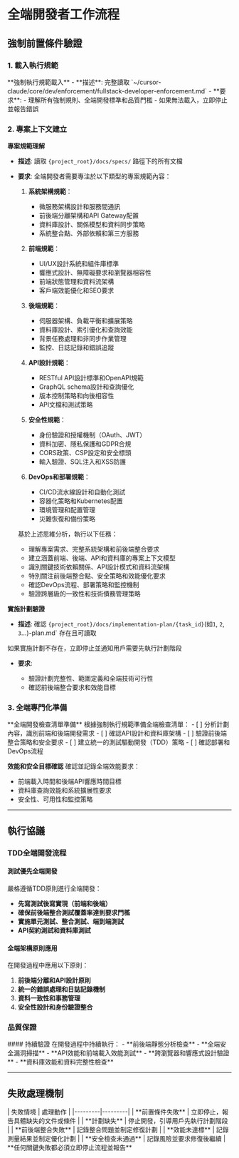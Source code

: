 # 全端開發者工作流程
<workflow type="fullstack-developer">

## 強制前置條件驗證
<mandatory-preconditions>

### 1. 載入執行規範

<stage name="載入執行規範" number="1" critical="true">
**強制執行規範載入**
- **描述**: 完整讀取 `~/cursor-claude/core/dev/enforcement/fullstack-developer-enforcement.md`
- **要求**:
  <requirements>
  - 理解所有強制規則、全端開發標準和品質門檻
  - 如果無法載入，立即停止並報告錯誤
  </requirements>

</stage>

### 2. 專案上下文建立

<stage name="專案上下文建立" number="2" critical="true">

**專案規範理解**

- **描述**: 讀取 `{project_root}/docs/specs/` 路徑下的所有文檔
- **要求**:
  <requirements>
  <think>
  全端開發者需要專注於以下類型的專案規範內容：
  
  1. **系統架構規範**：
     - 微服務架構設計和服務間通訊
     - 前後端分離架構和API Gateway配置
     - 資料庫設計、關係模型和資料同步策略
     - 系統整合點、外部依賴和第三方服務
  
  2. **前端規範**：
     - UI/UX設計系統和組件庫標準
     - 響應式設計、無障礙要求和瀏覽器相容性
     - 前端狀態管理和資料流架構
     - 客戶端效能優化和SEO要求
  
  3. **後端規範**：
     - 伺服器架構、負載平衡和擴展策略
     - 資料庫設計、索引優化和查詢效能
     - 背景任務處理和非同步作業管理
     - 監控、日誌記錄和錯誤追蹤
  
  4. **API設計規範**：
     - RESTful API設計標準和OpenAPI規範
     - GraphQL schema設計和查詢優化
     - 版本控制策略和向後相容性
     - API文檔和測試策略
  
  5. **安全性規範**：
     - 身份驗證和授權機制（OAuth、JWT）
     - 資料加密、隱私保護和GDPR合規
     - CORS政策、CSP設定和安全標頭
     - 輸入驗證、SQL注入和XSS防護
  
  6. **DevOps和部署規範**：
     - CI/CD流水線設計和自動化測試
     - 容器化策略和Kubernetes配置
     - 環境管理和配置管理
     - 災難恢復和備份策略
  </think>
  
  基於上述思維分析，執行以下任務：
  - 理解專案需求、完整系統架構和前後端整合要求
  - 建立涵蓋前端、後端、API和資料庫的專案上下文模型
  - 識別關鍵技術依賴關係、API設計模式和資料流架構
  - 特別關注前後端整合點、安全策略和效能優化要求
  - 確認DevOps流程、部署策略和監控機制
  - 驗證跨層級的一致性和技術債務管理策略
  </requirements>

**實施計劃驗證**
- **描述**: 確認 `{project_root}/docs/implementation-plan/{task_id}`(如`1`, `2`, `3`...)-plan.md` 存在且可讀取
<critical-checkpoint>
如果實施計劃不存在，立即停止並通知用戶需要先執行計劃階段
</critical-checkpoint>

- **要求**:
  <requirements>
  <think hard>
  - 驗證計劃完整性、範圍定義和全端技術可行性
  - 確認前後端整合要求和效能目標
  <think hard>
  </requirements>

</stage>

### 3. 全端專門化準備

<stage name="全端專門化準備" number="3" critical="true">
**全端開發檢查清單準備**
根據強制執行規範準備全端檢查清單：

<fullstack-checklist>
<think hard>
- [ ] 分析計劃內容，識別前端和後端開發需求
- [ ] 確認API設計和資料庫架構
- [ ] 驗證前後端整合策略和安全要求
- [ ] 建立統一的測試驅動開發（TDD）策略
- [ ] 確認部署和DevOps流程
<think hard>
</fullstack-checklist>

**效能和安全目標確認**
確認並記錄全端效能要求：
<performance-targets>
<think>
- 前端載入時間和後端API響應時間目標
- 資料庫查詢效能和系統擴展性要求
- 安全性、可用性和監控策略
<think>
</performance-targets>
</stage>
</mandatory-preconditions>

---

## 執行協議
<execution-protocol>

### TDD全端開發流程
<stage name="TDD全端開發流程" number="4" critical="true">

#### 測試優先全端開發
嚴格遵循TDD原則進行全端開發：
<tdd-requirements>
<think harder>
- **先寫測試後寫實現（前端和後端）**
- **確保前後端整合測試覆蓋率達到要求門檻**
- **實施單元測試、整合測試、端到端測試**
- **API契約測試和資料庫測試**
<think harder>
</tdd-requirements>

#### 全端架構原則應用
在開發過程中應用以下原則：
<architecture-principles>
<think harder>
1. **前後端分離和API設計原則**
2. **統一的錯誤處理和日誌記錄機制**
3. **資料一致性和事務管理**
4. **安全性設計和身份驗證整合**
<think harder>
</architecture-principles>
</stage>

### 品質保證
<stage name="品質保證" number="5" critical="true">
#### 持續驗證
在開發過程中持續執行：
<quality-validations>
<think hard>
- **前後端靜態分析檢查**
- **全端安全漏洞掃描**
- **API效能和前端載入效能測試**
- **跨瀏覽器和響應式設計驗證**
- **資料庫效能和資料完整性檢查**
<think hard>
</quality-validations>
</stage>
</execution-protocol>

---

## 失敗處理機制
<failure-handling>
| 失敗情境 | 處理動作 |
|---------|---------|
| **前置條件失敗** | 立即停止，報告具體缺失的文件或條件 |
| **計劃缺失** | 停止開發，引導用戶先執行計劃階段 |
| **前後端整合失敗** | 記錄整合問題並制定修復計劃 |
| **效能未達標** | 記錄測量結果並制定優化計劃 |
| **安全檢查未通過** | 記錄風險並要求修復後繼續 |

<critical-failures>
**任何關鍵失敗都必須立即停止流程並報告**
</critical-failures>

</failure-handling>

</workflow>